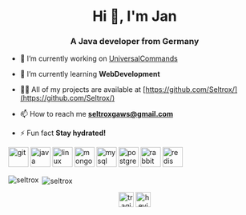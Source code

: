 <h1 align="center">Hi 👋, I'm Jan</h1>
<h3 align="center">A Java developer from Germany</h3>

- 🔭 I’m currently working on [UniversalCommands](https://github.com/Seltrox/UniversalCommands)

- 🌱 I’m currently learning **WebDevelopment**

- 👨‍💻 All of my projects are available at [https://github.com/Seltrox/](https://github.com/Seltrox/)

- 📫 How to reach me **seltroxgaws@gmail.com**

- ⚡ Fun fact **Stay hydrated!**

<p align="left"><img src="https://www.vectorlogo.zone/logos/git-scm/git-scm-icon.svg" alt="git" width="40" height="40"/> <img src="https://devicons.github.io/devicon/devicon.git/icons/java/java-original-wordmark.svg" alt="java" width="40" height="40"/> <img src="https://devicons.github.io/devicon/devicon.git/icons/linux/linux-original.svg" alt="linux" width="40" height="40"/> <img src="https://devicons.github.io/devicon/devicon.git/icons/mongodb/mongodb-original-wordmark.svg" alt="mongodb" width="40" height="40"/> <img src="https://devicons.github.io/devicon/devicon.git/icons/mysql/mysql-original-wordmark.svg" alt="mysql" width="40" height="40"/> <img src="https://devicons.github.io/devicon/devicon.git/icons/postgresql/postgresql-original-wordmark.svg" alt="postgresql" width="40" height="40"/> <img src="https://www.vectorlogo.zone/logos/rabbitmq/rabbitmq-icon.svg" alt="rabbitMQ" width="40" height="40"/> <img src="https://devicons.github.io/devicon/devicon.git/icons/redis/redis-original-wordmark.svg" alt="redis" width="40" height="40"/></p><p><img align="left" src="https://github-readme-stats.vercel.app/api/top-langs/?username=seltrox&layout=compact&hide=html" alt="seltrox" /></p>

<p>&nbsp;<img align="center" src="https://github-readme-stats.vercel.app/api?username=seltrox&show_icons=true" alt="seltrox" /></p>

<p align="center">
<a href="https://twitter.com/tragischjan" target="blank"><img align="center" src="https://cdn.jsdelivr.net/npm/simple-icons@3.0.1/icons/twitter.svg" alt="tragischjan" height="30" width="30" /></a>
<a href="https://instagram.com/heyimjxn" target="blank"><img align="center" src="https://cdn.jsdelivr.net/npm/simple-icons@3.0.1/icons/instagram.svg" alt="heyimjxn" height="30" width="30" /></a>
</p>
